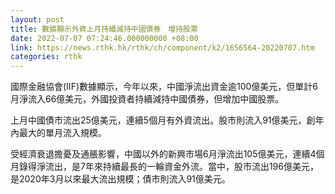 ```yaml
---
layout: post
title: 數據顯示外資上月持續減持中國債券　增持股票
date: 2022-07-07 07:24:46.000000000 +08:00
link: https://news.rthk.hk/rthk/ch/component/k2/1656564-20220707.htm
categories: rthk
---
```


國際金融協會(IIF)數據顯示，今年以來，中國淨流出資金逾100億美元，但單計6月淨流入66億美元，外國投資者持續減持中國債券，但增加中國股票。

上月中國債市流出25億美元，連續5個月有外資流出。股市則流入91億美元，創年內最大的單月流入規模。

受經濟衰退擔憂及通脹影響，中國以外的新興市場6月淨流出105億美元，連續4個月錄得淨流出，是7年來持續最長的一輪資金外流。當中，股市流出196億美元，是2020年3月以來最大流出規模；債市則流入91億美元。
